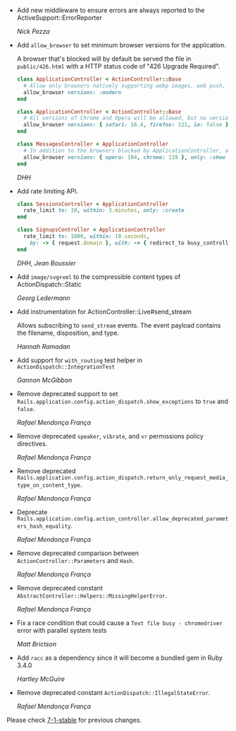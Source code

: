 *   Add new middleware to ensure errors are always reported to the ActiveSupport::ErrorReporter

    *Nick Pezza*

*   Add `allow_browser` to set minimum browser versions for the application.

    A browser that's blocked will by default be served the file in `public/426.html` with a HTTP status code of "426 Upgrade Required".

    ```ruby
    class ApplicationController < ActionController::Base
      # Allow only browsers natively supporting webp images, web push, badges, import maps, CSS nesting + :has
      allow_browser versions: :modern
    end

    class ApplicationController < ActionController::Base
      # All versions of Chrome and Opera will be allowed, but no versions of "internet explorer" (ie). Safari needs to be 16.4+ and Firefox 121+.
      allow_browser versions: { safari: 16.4, firefox: 121, ie: false }
    end

    class MessagesController < ApplicationController
      # In addition to the browsers blocked by ApplicationController, also block Opera below 104 and Chrome below 119 for the show action.
      allow_browser versions: { opera: 104, chrome: 119 }, only: :show
    end
    ```

    *DHH*

*   Add rate limiting API.

    ```ruby
    class SessionsController < ApplicationController
      rate_limit to: 10, within: 3.minutes, only: :create
    end

    class SignupsController < ApplicationController
      rate_limit to: 1000, within: 10.seconds,
        by: -> { request.domain }, with: -> { redirect_to busy_controller_url, alert: "Too many signups!" }, only: :new
    end
    ```

    *DHH*, *Jean Boussier*

*   Add `image/svg+xml` to the compressible content types of ActionDispatch::Static

    *Georg Ledermann*

*   Add instrumentation for ActionController::Live#send_stream

    Allows subscribing to `send_stream` events. The event payload contains the filename, disposition, and type.

    *Hannah Ramadan*

*   Add support for `with_routing` test helper in `ActionDispatch::IntegrationTest`

    *Gannon McGibbon*

*   Remove deprecated support to set `Rails.application.config.action_dispatch.show_exceptions` to `true` and `false`.

    *Rafael Mendonça França*

*   Remove deprecated `speaker`, `vibrate`, and `vr` permissions policy directives.

    *Rafael Mendonça França*

*   Remove deprecated `Rails.application.config.action_dispatch.return_only_request_media_type_on_content_type`.

    *Rafael Mendonça França*

*   Deprecate `Rails.application.config.action_controller.allow_deprecated_parameters_hash_equality`.

    *Rafael Mendonça França*

*   Remove deprecated comparison between `ActionController::Parameters` and `Hash`.

    *Rafael Mendonça França*

*   Remove deprecated constant `AbstractController::Helpers::MissingHelperError`.

    *Rafael Mendonça França*

*   Fix a race condition that could cause a `Text file busy - chromedriver`
    error with parallel system tests

    *Matt Brictson*

*   Add `racc` as a dependency since it will become a bundled gem in Ruby 3.4.0

    *Hartley McGuire*
*   Remove deprecated constant `ActionDispatch::IllegalStateError`.

    *Rafael Mendonça França*

Please check [7-1-stable](https://github.com/rails/rails/blob/7-1-stable/actionpack/CHANGELOG.md) for previous changes.
